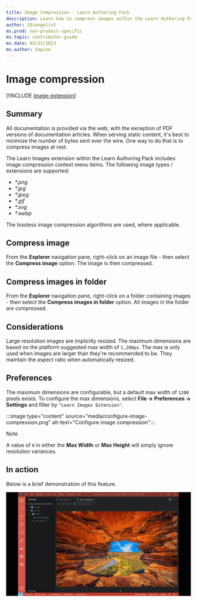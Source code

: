 ```yaml
---
title: Image Compression - Learn Authoring Pack
description: Learn how to compress images within the Learn Authoring Pack, Learn Images extension.
author: IEvangelist
ms.prod: non-product-specific
ms.topic: contributor-guide
ms.date: 03/31/2023
ms.author: dapine
---
```


# Image compression

[!INCLUDE [image-extension](includes/image-extension.md)]

## Summary

All documentation is provided via the web, with the exception of PDF versions of documentation articles. When serving static content, it's best to minimize the number of bytes sent over the wire. One way to do that is to compress images at rest.

The Learn Images extension within the Learn Authoring Pack includes image compression context menu items. The following image types / extensions are supported:

* *\*.png*
* *\*.jpg*
* *\*.jpeg*
* *\*.gif*
* *\*.svg*
* *\*.webp*

The lossless image compression algorithms are used, where applicable.

## Compress image

From the **Explorer** navigation pane, right-click on an image file - then select the **Compress image** option. The image is then compressed.

## Compress images in folder

From the **Explorer** navigation pane, right-click on a folder containing images - then select the **Compress images in folder** option. All images in the folder are compressed.

## Considerations

Large resolution images are implicitly resized. The maximum dimensions are based on the platform suggested max width of `1,200px`. The max is only used when images are larger than they're recommended to be. They maintain the aspect ratio when automatically resized.

## Preferences

The maximum dimensions are configurable, but a default max width of `1200` pixels exists. To configure the max dimensions, select **File -> Preferences -> Settings** and filter by `"Learn Images Extension"`.

:::image type="content" source="media/configure-image-compression.png" alt-text="Configure image compression":::

> [!NOTE]
> A value of `0` in either the **Max Width** or **Max Height** will simply ignore resolution variances.

## In action

Below is a brief demonstration of this feature.

[![Compress image demo](media/compress-image.gif)](media/compress-image.gif#lightbox)
